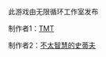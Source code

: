 <!DOCTYPE html>
<html lang="zh-Hans">

<head>
    <meta charset="UTF-8">
    <meta name="viewport" content="width=device-width, initial-scale=1.0">
    <title>Duck Game</title>
    <meta name="description" content="Duck Game游戏官网">
    <meta name="keywords" content="Duck,Game,Duck Game,Duck游戏,Duck Game游戏,Duck游戏官网,Duck Game游戏官网,不太智慧的史蒂夫,_TMT_">
    <link rel="icon" href="https://github.com/Not-clever-Steve/Duck-Game/blob/main/icon.png" type="image/x-icon">
    <link rel="stylesheet" href="style.css">
</head>

<body> 

</body>
<footer>
    <p>此游戏由无限循环工作室发布</p>
    <p>制作者1：<a href="https://space.bilibili.com/3546827446028374/dynamic">TMT</a></p>
    <p>制作者2：<a href="https://space.bilibili.com/3493280304073335?spm_id_from=333.337.0.0">不太智慧的史蒂夫</a></p>
</html>


